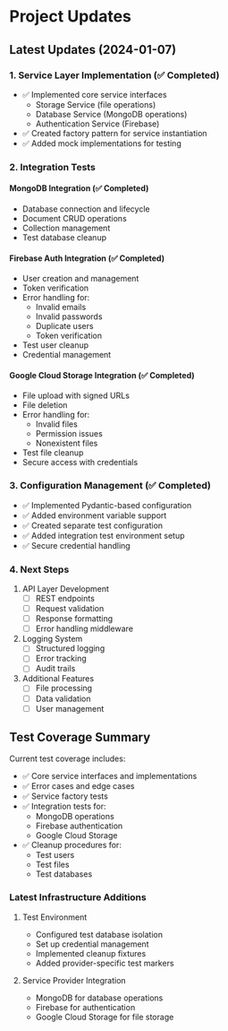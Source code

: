 # Project Updates

## Latest Updates (2024-01-07)

### 1. Service Layer Implementation (✅ Completed)
- ✅ Implemented core service interfaces
  - Storage Service (file operations)
  - Database Service (MongoDB operations)
  - Authentication Service (Firebase)
- ✅ Created factory pattern for service instantiation
- ✅ Added mock implementations for testing

### 2. Integration Tests
#### MongoDB Integration (✅ Completed)
- Database connection and lifecycle
- Document CRUD operations
- Collection management
- Test database cleanup

#### Firebase Auth Integration (✅ Completed)
- User creation and management
- Token verification
- Error handling for:
  - Invalid emails
  - Invalid passwords
  - Duplicate users
  - Token verification
- Test user cleanup
- Credential management

#### Google Cloud Storage Integration (✅ Completed)
- File upload with signed URLs
- File deletion
- Error handling for:
  - Invalid files
  - Permission issues
  - Nonexistent files
- Test file cleanup
- Secure access with credentials

### 3. Configuration Management (✅ Completed)
- ✅ Implemented Pydantic-based configuration
- ✅ Added environment variable support
- ✅ Created separate test configuration
- ✅ Added integration test environment setup
- ✅ Secure credential handling

### 4. Next Steps
1. API Layer Development
   - [ ] REST endpoints
   - [ ] Request validation
   - [ ] Response formatting
   - [ ] Error handling middleware

2. Logging System
   - [ ] Structured logging
   - [ ] Error tracking
   - [ ] Audit trails

3. Additional Features
   - [ ] File processing
   - [ ] Data validation
   - [ ] User management

## Test Coverage Summary
Current test coverage includes:
- ✅ Core service interfaces and implementations
- ✅ Error cases and edge cases
- ✅ Service factory tests
- ✅ Integration tests for:
  - MongoDB operations
  - Firebase authentication
  - Google Cloud Storage
- ✅ Cleanup procedures for:
  - Test users
  - Test files
  - Test databases

### Latest Infrastructure Additions
1. Test Environment
   - Configured test database isolation
   - Set up credential management
   - Implemented cleanup fixtures
   - Added provider-specific test markers

2. Service Provider Integration
   - MongoDB for database operations
   - Firebase for authentication
   - Google Cloud Storage for file storage
